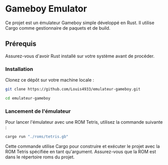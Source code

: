 # Gameboy Emulator

Ce projet est un émulateur Gameboy simple développé en Rust. Il utilise Cargo comme gestionnaire de paquets et de build.

## Prérequis

Assurez-vous d'avoir Rust installé sur votre système avant de procéder.

### Installation
Clonez ce dépôt sur votre machine locale :
```bash
git clone https://github.com/Louis4933/emulateur-gameboy.git

cd emulateur-gameboy
```


### Lancement de l'émulateur

Pour lancer l'émulateur avec une ROM Tetris, utilisez la commande suivante :
```bash
cargo run "./roms/tetris.gb"
```

Cette commande utilise Cargo pour construire et exécuter le projet avec la ROM Tetris spécifiée en tant qu'argument. Assurez-vous que la ROM est dans le répertoire roms du projet.